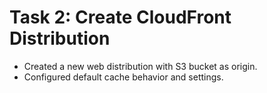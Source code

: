 # Task 2: Create CloudFront Distribution

- Created a new web distribution with S3 bucket as origin.
- Configured default cache behavior and settings.

